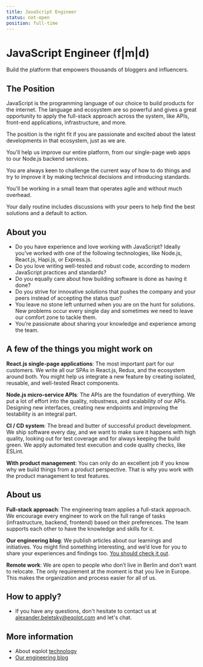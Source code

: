 ```yaml
---
title: JavaScript Engineer
status: not-open
position: full-time
---
```


# JavaScript Engineer (f|m|d)

Build the platform that empowers thousands of bloggers and influencers.

## The Position

JavaScript is the programming language of our choice to build products for the internet. The language and ecosystem are so powerful and gives a great opportunity to apply the full-stack approach across the system, like APIs, front-end applications, infrastructure, and more.

The position is the right fit if you are passionate and excited about the latest developments in that ecosystem, just as we are.

You'll help us improve our entire platform, from our single-page web apps to our Node.js backend services.

You are always keen to challenge the current way of how to do things and try to improve it by making technical decisions and introducing standards.

You'll be working in a small team that operates agile and without much overhead.

Your daily routine includes discussions with your peers to help find the best solutions and a default to action.

## About you

- Do you have experience and love working with JavaScript? Ideally you’ve worked with one of the following technologies, like Node.js, React.js, Hapi.js, or Express.js.
- Do you love writing well-tested and robust code, according to modern JavaScript practices and standards?
- Do you equally care about how building software is done as having it done?
- Do you strive for innovative solutions that pushes the company and your peers instead of accepting the status quo?
- You leave no stone left unturned when you are on the hunt for solutions. New problems occur every single day and sometimes we need to leave our comfort zone to tackle them.
- You’re passionate about sharing your knowledge and experience among the team.

## A few of the things you might work on

**React.js single-page applications**: The most important part for our customers. We write all our SPAs in React.js, Redux, and the ecosystem around both. You might help us integrate a new feature by creating isolated, reusable, and well-tested React components.

**Node.js micro-service APIs**: The APIs are the foundation of everything. We put a lot of effort into the quality, robustness, and scalability of our APIs. Designing new interfaces, creating new endpoints and improving the testability is an integral part.

**CI / CD system**: The bread and butter of successful product development. We ship software every day, and we want to make sure it happens with high quality, looking out for test coverage and for always keeping the build green. We apply automated test execution and code quality checks, like ESLint.

**With product management**: You can only do an excellent job if you know why we build things from a product perspective. That is why you work with the product management to test features.

## About us

**Full-stack approach**: The engineering team applies a full-stack approach. We encourage every engineer to work on the full range of tasks (infrastructure, backend, frontend) based on their preferences. The team supports each other to have the knowledge and skills for it.

**Our engineering blog**: We publish articles about our learnings and initiatives. You might find something interesting, and we’d love for you to share your experiences and findings too. [You should check it out](http://engineering.blogfoster.com/).

**Remote work**: We are open to people who don’t live in Berlin and don’t want to relocate. The only requirement at the moment is that you live in Europe. This makes the organization and process easier for all of us.

## How to apply?

- If you have any questions, don't hesitate to contact us at alexander.beletsky@eqolot.com and let's chat.

## More information

- About eqolot [technology](https://eqolot.com/eqolot/)
- [Our engineering blog](https://eqolot.com/technologie/blog)
